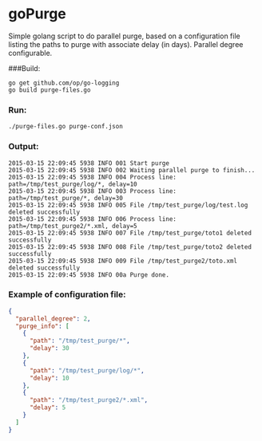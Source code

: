 # goPurge
Simple golang script to do parallel purge, based on a configuration file listing the paths to purge with associate delay (in days). Parallel degree configurable.

###Build:

```
go get github.com/op/go-logging
go build purge-files.go
````

### Run:
```
./purge-files.go purge-conf.json
```

### Output:
```
2015-03-15 22:09:45 5938 INFO 001 Start purge
2015-03-15 22:09:45 5938 INFO 002 Waiting parallel purge to finish...
2015-03-15 22:09:45 5938 INFO 004 Process line: path=/tmp/test_purge/log/*, delay=10
2015-03-15 22:09:45 5938 INFO 003 Process line: path=/tmp/test_purge/*, delay=30
2015-03-15 22:09:45 5938 INFO 005 File /tmp/test_purge/log/test.log deleted successfully
2015-03-15 22:09:45 5938 INFO 006 Process line: path=/tmp/test_purge2/*.xml, delay=5
2015-03-15 22:09:45 5938 INFO 007 File /tmp/test_purge/toto1 deleted successfully
2015-03-15 22:09:45 5938 INFO 008 File /tmp/test_purge/toto2 deleted successfully
2015-03-15 22:09:45 5938 INFO 009 File /tmp/test_purge2/toto.xml deleted successfully
2015-03-15 22:09:45 5938 INFO 00a Purge done.
```

### Example of configuration file:

```json
{
  "parallel_degree": 2,
  "purge_info": [
    {
      "path": "/tmp/test_purge/*",
      "delay": 30
    },
    {
      "path": "/tmp/test_purge/log/*",
      "delay": 10
    },
    {
      "path": "/tmp/test_purge2/*.xml",
      "delay": 5
    }
  ]
}
```
